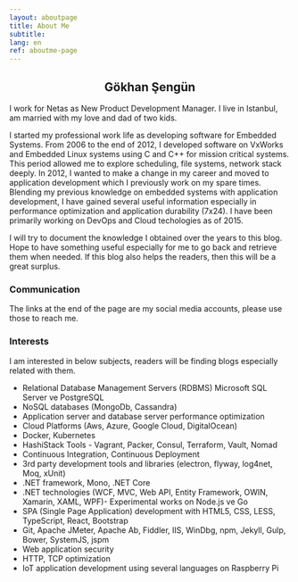 ```yaml
---
layout: aboutpage
title: About Me
subtitle:
lang: en
ref: aboutme-page 
---
```


<center><h2>Gökhan Şengün</h2></center>

I work for Netas as New Product Development Manager. I live in Istanbul, am married with my love and dad of two kids. 

I started my professional work life as developing software for Embedded Systems. From 2006 to the end of 2012, I developed software on VxWorks and Embedded Linux systems using C and C++ for mission critical systems. This period allowed me to explore scheduling, file systems, network stack deeply. In 2012, I wanted to make a change in my career and moved to application development which I previously work on my spare times. Blending my previous knowledge on embedded systems with application development, I have gained several useful information especially in performance optimization and application durability (7x24). I have been primarily working on DevOps and Cloud techologies as of 2015.

I will try to document the knowledge I obtained over the years to this blog. Hope to have something useful especially for me to go back and retrieve them when needed. If this blog also helps the readers, then this will be a great surplus. 

### Communication

The links at the end of the page are my social media accounts, please use those to reach me.

### Interests

I am interested in below subjects, readers will be finding blogs especially related with them.

- Relational Database Management Servers (RDBMS) Microsoft SQL Server ve PostgreSQL 
- NoSQL databases (MongoDb, Cassandra)
- Application server and database server performance optimization
- Cloud Platforms (Aws, Azure, Google Cloud, DigitalOcean)
- Docker, Kubernetes
- HashiStack Tools - Vagrant, Packer, Consul, Terraform, Vault, Nomad
- Continuous Integration, Continuous Deployment
- 3rd party development tools and libraries (electron, flyway, log4net, Moq, xUnit)
- .NET framework, Mono, .NET Core
- .NET technologies (WCF, MVC, Web API, Entity Framework, OWIN, Xamarin, XAML, WPF)- Experimental works on Node.js ve Go 
- SPA (Single Page Application) development with HTML5, CSS, LESS, TypeScript, React, Bootstrap 
- Git, Apache JMeter, Apache Ab, Fiddler, IIS, WinDbg, npm, Jekyll, Gulp, Bower, SystemJS, jspm 
- Web application security
- HTTP, TCP optimization
- IoT application development using several languages on Raspberry Pi

